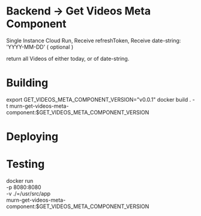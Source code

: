 # Backend -> Get Videos Meta Component

Single Instance Cloud Run, 
  Receive refreshToken, 
  Receive date-string: 'YYYY-MM-DD' ( optional )

return all Videos of either today, or of date-string.

# Building
export GET_VIDEOS_META_COMPONENT_VERSION="v0.0.1"
docker build . -t murn-get-videos-meta-component:$GET_VIDEOS_META_COMPONENT_VERSION

# Deploying

# Testing
docker run \
  -p 8080:8080 \
  -v ./=/usr/src/app \
  murn-get-videos-meta-component:$GET_VIDEOS_META_COMPONENT_VERSION
